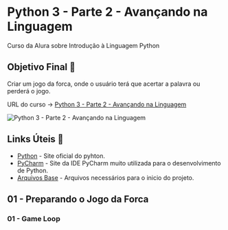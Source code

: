 # Python 3 - Parte 2 - Avançando na Linguagem

Curso da Alura sobre Introdução à Linguagem Python

## Objetivo Final &#x1F3AF;

Criar um jogo da forca, onde o usuário terá que acertar a palavra ou perderá o jogo.

URL do curso -> [Python 3 - Parte 2 - Avançando na Linguagem](https://cursos.alura.com.br/course/python-3-avancando-na-linguagem)

![Python 3 - Parte 2 - Avançando na Linguagem](https://www.alura.com.br/assets/api/share/curso-python-3-avancando-na-linguagem.png)

## Links Úteis &#x1F517;
* [Python](https://www.python.org/) - Site oficial do pyhton.
* [PyCharm](https://www.jetbrains.com/pycharm/) - Site da IDE PyCharm muito utilizada para o desenvolvimento de Python.
* <a href="Arquivos Base/Arquivos Base.rar" download="Arquivos Base.rar" type="application/zip">Arquivos Base</a> - Arquivos necessários para o inicio do projeto.

## 01 - Preparando o Jogo da Forca

### 01 - Game Loop
